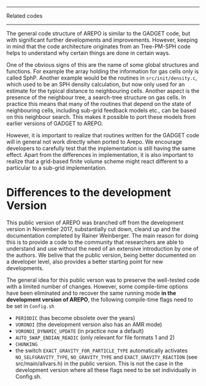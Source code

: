 *************
Related codes
*************

The general code structure of AREPO is similar to the GADGET code, but with 
significant further developments and improvements. However, keeping in mind
that the code architecture originates from an Tree-PM-SPH code helps to 
understand why certain things are done in certain ways.

One of the obvious signs of this are the name of some global structures and 
functions. For example the array holding the information for gas cells only is 
called SphP. Another example would be the routines in ``src/init/density.c``, 
which used to be an SPH density calculation, but now only used for an estimate
for the typical distance to neighbouring cells. Another aspect is the 
presence of the neighbour tree, a search-tree structure on gas cells. In 
practice this means that many of the routines that depend on the state of 
neighbouring cells, including sub-grid feedback models etc., can be based on
this neighbour search. This makes it possible to port these models from earlier
versions of GADGET to AREPO.

However, it is important to realize that routines written for the GADGET code
will in general not work directly when ported to Arepo. We encourage developers
to carefully test that the implementation is still having the same effect.
Apart from the differences in implementation, it is also important to realize 
that a grid-based finite volume scheme might react different to a particular to 
a sub-grid implementation.


Differences to the development Version 
======================================

This public version of AREPO was branched off from the development version in
November 2017, substantially cut down, cleand up and the documentation completed 
by Rainer Weinberger. The main reason for doing this is to provide a code to the 
community that researchers are able to understand and use without the need of 
an extensive introduction by one of the authors. We belive that the public 
version, being better documented on a developer level, also provides a better 
starting point for new developments. 

The general idea for this public verson was to preserve the well-tested code
with a limited number of changes. However, some compile-time options have been
eliminated and to recover the same running mode **in the development version 
of AREPO**, the following compile-time flags need to be set in `Config.sh`

* ``PERIODIC`` (has become obsolete over the years)
* ``VORONOI`` (the development version also has an AMR mode)
* ``VORONOI_DYNAMIC_UPDATE`` (in practice now a default)
* ``AUTO_SWAP_ENDIAN_READIC`` (only relevant for file formats 1 and 2)
* ``CHUNKING``
* the switch ``EXACT_GRAVITY_FOR_PARTICLE_TYPE`` automatically activates ``NO_SELFGRAVITY_TYPE``, ``NO_GRAVITY_TYPE`` and ``EXACT_GRAVITY_REACTION`` (see src/main/allvars.h) in the public version. This is not the case in the development version where all these flags need to be set individually in Config.sh.

